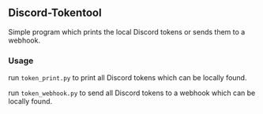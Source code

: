 ## Discord-Tokentool
Simple program which prints the local Discord tokens or sends them to a webhook.

### Usage
run `token_print.py` to print all Discord tokens which can be locally found.

run `token_webhook.py` to send all Discord tokens to a webhook which can be locally found.
